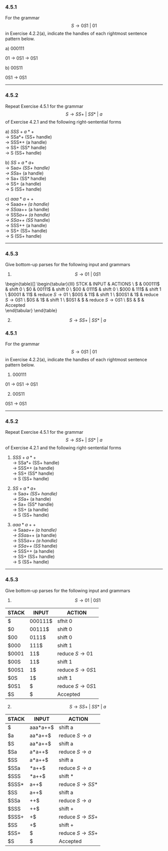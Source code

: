 ### 4.5.1
For the grammar $$S \rightarrow  0 S 1  \ | \ 0 1$$ in Exercise 4.2.2(a), indicate the handles of each rightmost sentence pattern below.

a) 000111 <br>

01 -> 0S1 -> 0S1   


b) 00S11 <br>

0S1 -> 0S1

--- 
### 4.5.2
Repeat Exercise 4.5.1 for the grammar $$S \rightarrow SS +  \ | \  SS * \  | \ a$$of Exercise 4.2.1 and the following right-sentential forms

a) $SSS+a*+$ <br>
-> SSa*+ (SS+ handle) <br>
-> SSS*+ (a handle) <br>
-> SS+ (SS* handle) <br>
-> S (SS+ handle) <br>

b) $SS+a*a+$ <br>
-> Sa*a+ (SS+ handle) <br>
-> SS*a+ (a handle) <br>
-> Sa+ (SS* handle) <br>
-> SS+ (a handle) <br>
-> S (SS+ handle) <br>

c) $aaa*a++$ <br>
-> S<line>a</line>a*a++ (a handle) <br>
-> SSa*a++ (a handle) <br>
-> SSS*a++ (a handle) <br>
-> SSa++ (SS* handle) <br>
-> SSS++ (a handle) <br>
-> SS+ (SS+ handle) <br>
-> S (SS+ handle) 

---
### 4.5.3

Give bottom-up parses for the following input and grammars

1. $$ S \rightarrow 01  \ | \ 0S1$$ 

\begin{table}[]
\begin{tabular}{lll}
STCK   & INPUT    & ACTIONS                    \\
\$     & 000111\$ & shift 0                    \\
\$0    & 00111\$  & shift 0                    \\
\$00   & 0111\$   & shift 0                    \\
\$000  & 111\$    & shift 1                    \\
\$0001 & 11\$     & reduce $S \rightarrow 01$  \\
\$00S  & 11\$     & shift 1                    \\
\$00S1 & 1\$      & reduce $S \rightarrow 0S1$ \\
\$0S   & 1\$      & shift 1                    \\
\$0S1  & \$       & reduce $S \rightarrow 0S1$ \\
\$S    & \$       & Accepted                  
\end{tabular}
\end{table}



2. $$ S \rightarrow SS+ \ | \ SS* \ | \ a$$ 

### 4.5.1
For the grammar $$S \rightarrow  0 S 1  \ | \ 0 1$$ in Exercise 4.2.2(a), indicate the handles of each rightmost sentence pattern below.

1. 000111 <br>

01 -> 0S1 -> 0S1   


2. 00S11 <br>

0S1 -> 0S1

--- 
### 4.5.2
Repeat Exercise 4.5.1 for the grammar $$S \rightarrow SS +  \ | \  SS * \  | \ a$$of Exercise 4.2.1 and the following right-sentential forms

1.  $SSS+a*+$ <br>
-> SSa*+ (SS+ handle) <br>
-> SSS*+ (a handle) <br>
-> SS+ (SS* handle) <br>
-> S (SS+ handle) <br>

2.  $SS+a*a+$ <br>
-> Sa*a+ (SS+ handle) <br>
-> SS*a+ (a handle) <br>
-> Sa+ (SS* handle) <br>
-> SS+ (a handle) <br>
-> S (SS+ handle) <br>

3. $aaa*a++$ <br>
-> S<line>a</line>a*a++ (a handle) <br>
-> SSa*a++ (a handle) <br>
-> SSS*a++ (a handle) <br>
-> SSa++ (SS* handle) <br>
-> SSS++ (a handle) <br>
-> SS+ (SS+ handle) <br>
-> S (SS+ handle) 

---
### 4.5.3

Give bottom-up parses for the following input and grammars

1. $$ S \rightarrow 01  \ | \ 0S1$$ 

| STACK | INPUT   | ACTION                     |
|-------|---------|----------------------------|
| $     | 000111$ | sfhit 0                    |
| $0    | 00111$  | shift 0                    |
| $00   | 0111$   | shift 0                    |
| $000  | 111$    | shift 1                    |
| $0001 | 11$     | reduce $S \rightarrow 01$  |
| $00S  | 11$     | shift 1                    |
| $00S1 | 1$      | reduce $S \rightarrow 0S1$ |
| $0S   | 1$      | shift 1                    |
| $0S1  | $       | reduce $S \rightarrow 0S1$ |
| $S    | $       | Accepted                   |

2. $$ S \rightarrow SS+ \ | \ SS* \ | \ a$$ 

| STACK | INPUT    | ACTION                     |
|-------|----------|----------------------------|
| $     | aaa*a++$ | shift a                    |
| $a    | aa*a++$  | reduce $S \rightarrow a$   |
| $S    | aa*a++$  | shift a                    |
| $Sa   | a*a++$   | reduce $S \rightarrow a$   |
| $SS   | a*a++$   | shift a                    |
| $SSa  | *a++$    | reduce $S \rightarrow a$   |
| $SSS  | *a++$    | shift *                    |
| $SSS* | a++$     | reduce $S \rightarrow SS*$ |
| $SS   | a++$     | shift a                    |
| $SSa  | ++$      | reduce $S \rightarrow a$   |
| $SSS  | ++$      | shift +                    |
| $SSS+ | +$       | reduce $S \rightarrow SS+$ |
| $SS   | +$       | shift +                    |
| $SS+  | $        | reduce $S \rightarrow SS+$ |
| $S    | $        | Accepted                   |













